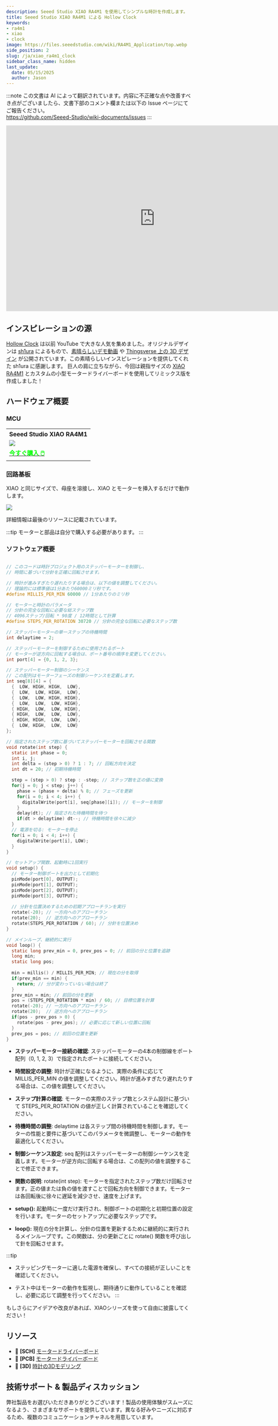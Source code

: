 ```yaml
---
description: Seeed Studio XIAO RA4M1 を使用してシンプルな時計を作成します。
title: Seeed Studio XIAO RA4M1 による Hollow Clock
keywords:
- ra4m1
- xiao
- clock
image: https://files.seeedstudio.com/wiki/RA4M1_Application/top.webp
side_position: 2
slug: /ja/xiao_ra4m1_clock
sidebar_class_name: hidden 
last_update:
  date: 05/15/2025
  author: Jason
---
```

:::note
この文書は AI によって翻訳されています。内容に不正確な点や改善すべき点がございましたら、文書下部のコメント欄または以下の Issue ページにてご報告ください。  
https://github.com/Seeed-Studio/wiki-documents/issues
:::

<div class="table-center">
<iframe width="800" height="500" src="https://files.seeedstudio.com/wiki/RA4M1_Application/1.mp4" scrolling="no" border="0" frameborder="no" framespacing="0" allowfullscreen="true"> </iframe>
</div>

## インスピレーションの源

[Hollow Clock](https://www.youtube.com/watch?v=jvoOgxK4EvI&ab_channel=TheWrench) は以前 YouTube で大きな人気を集めました。オリジナルデザインは [sh1ura](https://www.instructables.com/Hollow-Clock-4/) によるもので、[素晴らしいデモ動画](https://youtu.be/hRpLiRoMx34) や [Thingsverse 上の 3D デザイン](https://www.thingiverse.com/thing:5636482) が公開されています。この素晴らしいインスピレーションを提供してくれた sh1ura に感謝します。
巨人の肩に立ちながら、今回は親指サイズの [XIAO RA4M1](https://www.seeedstudio.com/Seeed-XIAO-RA4M1-p-5943.html) とカスタムの小型モータードライバーボードを使用してリミックス版を作成しました！

## ハードウェア概要

### MCU

<div class="table-center">
	<table align="center">
		<tr>
			<th>Seeed Studio XIAO RA4M1</th>
		</tr>
		<tr>
			<td><div style={{textAlign:'center'}}><img src="https://files.seeedstudio.com/wiki/XIAO-R4AM1/img/2-102010551-Seeed-Studio-XIAO-RA4M1-45font.jpg" style={{width:300, height:'auto'}}/></div></td>
		</tr>
		<tr>
			<td><div class="get_one_now_container" style={{textAlign: 'center'}}>
				<a class="get_one_now_item" href="https://www.seeedstudio.com/Seeed-XIAO-RA4M1-p-5943.html">
				<strong><span><font color={'FFFFFF'} size={"4"}> 今すぐ購入 🖱️</font></span></strong>
				</a>
			</div></td>
		</tr>
	</table>
</div>

### 回路基板

XIAO と同じサイズで、母座を溶接し、XIAO とモーターを挿入するだけで動作します。

<div style={{textAlign:'center'}}><img src="https://files.seeedstudio.com/wiki/RA4M1_Application/2.png" style={{width:500, height:'auto'}}/></div>

詳細情報は最後のリソースに記載されています。

:::tip
モーターと部品は自分で購入する必要があります。
:::

### ソフトウェア概要
```c

// このコードは時計プロジェクト用のステッパーモーターを制御し、
// 時間に基づいて分針を正確に回転させます。

// 時計が進みすぎたり遅れたりする場合は、以下の値を調整してください。
// 理論的には標準値は1分あたり60000ミリ秒です。
#define MILLIS_PER_MIN 60000 // 1分あたりのミリ秒

// モーターと時計のパラメータ
// 分針の完全な回転に必要な総ステップ数
// 4096ステップ/回転 * 90度 / 12時間として計算
#define STEPS_PER_ROTATION 30720 // 分針の完全な回転に必要なステップ数

// ステッパーモーターの単一ステップの待機時間
int delaytime = 2;

// ステッパーモーターを制御するために使用されるポート
// モーターが逆方向に回転する場合は、ポート番号の順序を変更してください。
int port[4] = {0, 1, 2, 3};

// ステッパーモーター制御のシーケンス
// この配列はモーターフェーズの制御シーケンスを定義します。
int seq[8][4] = {
  {  LOW, HIGH, HIGH,  LOW},
  {  LOW,  LOW, HIGH,  LOW},
  {  LOW,  LOW, HIGH, HIGH},
  {  LOW,  LOW,  LOW, HIGH},
  { HIGH,  LOW,  LOW, HIGH},
  { HIGH,  LOW,  LOW,  LOW},
  { HIGH, HIGH,  LOW,  LOW},
  {  LOW, HIGH,  LOW,  LOW}
};

// 指定されたステップ数に基づいてステッパーモーターを回転させる関数
void rotate(int step) {
  static int phase = 0;
  int i, j;
  int delta = (step > 0) ? 1 : 7; // 回転方向を決定
  int dt = 20; // 初期待機時間

  step = (step > 0) ? step : -step; // ステップ数を正の値に変換
  for(j = 0; j < step; j++) {
    phase = (phase + delta) % 8; // フェーズを更新
    for(i = 0; i < 4; i++) {
      digitalWrite(port[i], seq[phase][i]); // モーターを制御
    }
    delay(dt); // 指定された待機時間を待つ
    if(dt > delaytime) dt--; // 待機時間を徐々に減少
  }
  // 電源を切る: モーターを停止
  for(i = 0; i < 4; i++) {
    digitalWrite(port[i], LOW);
  }
}

// セットアップ関数、起動時に1回実行
void setup() {
  // モーター制御ポートを出力として初期化
  pinMode(port[0], OUTPUT);
  pinMode(port[1], OUTPUT);
  pinMode(port[2], OUTPUT);
  pinMode(port[3], OUTPUT);
  
  // 分針を位置決めするための初期アプローチランを実行
  rotate(-20); // 一方向へのアプローチラン
  rotate(20);  // 逆方向へのアプローチラン
  rotate(STEPS_PER_ROTATION / 60); // 分針を位置決め
}

// メインループ、継続的に実行
void loop() {
  static long prev_min = 0, prev_pos = 0; // 前回の分と位置を追跡
  long min;
  static long pos;
  
  min = millis() / MILLIS_PER_MIN; // 現在の分を取得
  if(prev_min == min) {
    return; // 分が変わっていない場合は終了
  }
  prev_min = min; // 前回の分を更新
  pos = (STEPS_PER_ROTATION * min) / 60; // 目標位置を計算
  rotate(-20); // 一方向へのアプローチラン
  rotate(20);  // 逆方向へのアプローチラン
  if(pos - prev_pos > 0) {
    rotate(pos - prev_pos); // 必要に応じて新しい位置に回転
  }
  prev_pos = pos; // 前回の位置を更新
}

```

- **ステッパーモーター接続の確認**:
ステッパーモーターの4本の制御線をポート配列（0, 1, 2, 3）で指定されたポートに接続してください。

- **時間設定の調整**:
時計が正確になるように、実際の条件に応じて MILLIS_PER_MIN の値を調整してください。時計が進みすぎたり遅れたりする場合は、この値を調整してください。

- **ステップ計算の確認**:
モーターの実際のステップ数とシステム設計に基づいて STEPS_PER_ROTATION の値が正しく計算されていることを確認してください。

- **待機時間の調整**:
delaytime は各ステップ間の待機時間を制御します。モーターの性能と要件に基づいてこのパラメータを微調整し、モーターの動作を最適化してください。

- **制御シーケンス設定**:
seq 配列はステッパーモーターの制御シーケンスを定義します。モーターが逆方向に回転する場合は、この配列の値を調整することで修正できます。

- **関数の説明**:
rotate(int step): モーターを指定されたステップ数だけ回転させます。正の値または負の値を渡すことで回転方向を制御できます。モーターは各回転後に徐々に遅延を減少させ、速度を上げます。

- **setup():** 起動時に一度だけ実行され、制御ポートの初期化と初期位置の設定を行います。モーターのセットアップに必要なステップです。

- **loop():** 現在の分を計算し、分針の位置を更新するために継続的に実行されるメインループです。この関数は、分の更新ごとに rotate() 関数を呼び出して針を回転させます。

:::tip

- ステッピングモーターに適した電源を確保し、すべての接続が正しいことを確認してください。

- テスト中はモーターの動作を監視し、期待通りに動作していることを確認し、必要に応じて調整を行ってください。
:::

もしさらにアイデアや改良があれば、XIAOシリーズを使って自由に披露してください！

## リソース

- 📄 **[SCH]** [モータードライバーボード](https://files.seeedstudio.com/wiki/RA4M1_Application/4.zip)
- 📄 **[PCB]** [モータードライバーボード](https://files.seeedstudio.com/wiki/RA4M1_Application/xiao.pcb)
- 📄 **[3D]** [時計の3Dモデリング](https://files.seeedstudio.com/wiki/RA4M1_Application/clock.zip)

## 技術サポート & 製品ディスカッション

弊社製品をお選びいただきありがとうございます！製品の使用体験がスムーズになるよう、さまざまなサポートを提供しています。異なる好みやニーズに対応するため、複数のコミュニケーションチャネルを用意しています。

<div class="button_tech_support_container">
<a href="https://forum.seeedstudio.com/" class="button_forum"></a> 
<a href="https://www.seeedstudio.com/contacts" class="button_email"></a>
</div>

<div class="button_tech_support_container">
<a href="https://discord.gg/eWkprNDMU7" class="button_discord"></a> 
<a href="https://github.com/Seeed-Studio/wiki-documents/discussions/69" class="button_discussion"></a>
</div>